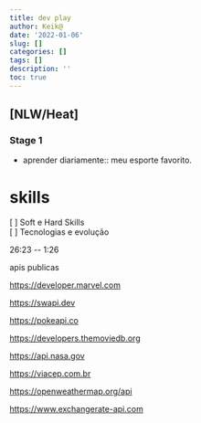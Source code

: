 ```yaml
---
title: dev play
author: Keik@
date: '2022-01-06'
slug: []
categories: []
tags: []
description: ''
toc: true
---
```


## [NLW/Heat] 

### Stage 1

- aprender diariamente:: meu esporte favorito.

# skills
[ ] Soft e Hard Skills  
[ ] Tecnologias e evolução  

26:23 -- 1:26

apis publicas

https://developer.marvel.com

https://swapi.dev

https://pokeapi.co

https://developers.themoviedb.org

https://api.nasa.gov

https://viacep.com.br

https://openweathermap.org/api

https://www.exchangerate-api.com
